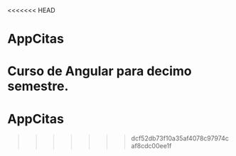 <<<<<<< HEAD
# AppCitas
Curso de Angular para decimo semestre.
=======
# AppCitas
>>>>>>> dcf52db73f10a35af4078c97974caf8cdc00ee1f
